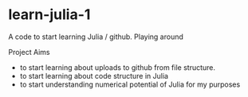 # learn-julia-1
A code to start learning Julia / github. Playing around

Project Aims
- to start learning about uploads to github from file structure.
- to start learning about code structure in Julia
- to start understanding numerical potential of Julia for my purposes
